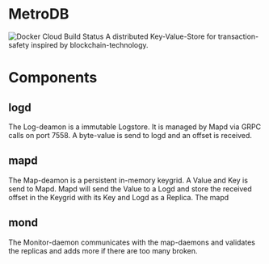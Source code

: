 # MetroDB
![Docker Cloud Build Status](https://img.shields.io/docker/cloud/build/nicokahlert/metrodb?style=flat-square) 
A distributed Key-Value-Store for transaction-safety inspired by blockchain-technology.
# Components
## logd
The Log-deamon is a immutable Logstore. It is managed by Mapd via GRPC calls on port 7558.
A byte-value is send to logd and an offset is received.
## mapd
The Map-deamon is a persistent in-memory keygrid.
A Value and Key is send to Mapd.
Mapd will send the Value to a Logd and store the received offset in the Keygrid with its Key and Logd as a Replica.
The mapd 
## mond
The Monitor-daemon communicates with the map-daemons and validates the replicas and adds more if there are too many broken.
